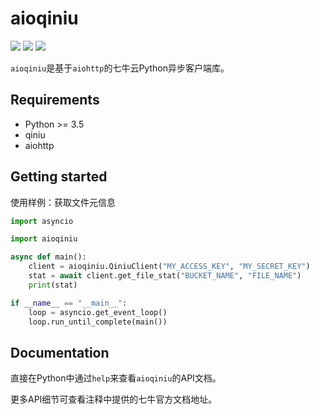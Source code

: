# aioqiniu

![][version] ![][license] ![][python]

`aioqiniu`是基于`aiohttp`的七牛云Python异步客户端库。

## Requirements

* Python &gt;= 3.5
* qiniu
* aiohttp

## Getting started

使用样例：获取文件元信息

```python
import asyncio

import aioqiniu

async def main():
    client = aioqiniu.QiniuClient("MY_ACCESS_KEY", "MY_SECRET_KEY")
    stat = await client.get_file_stat("BUCKET_NAME", "FILE_NAME")
    print(stat)

if __name__ == "__main__":
    loop = asyncio.get_event_loop()
    loop.run_until_complete(main())
```

## Documentation

直接在Python中通过`help`来查看`aioqiniu`的API文档。

更多API细节可查看注释中提供的七牛官方文档地址。

[version]: https://img.shields.io/badge/version-0.1.0-blue.svg
[license]: https://img.shields.io/badge/license-MIT-blue.svg
[python]: https://img.shields.io/badge/python-%3E%3D3.5-blue.svg

